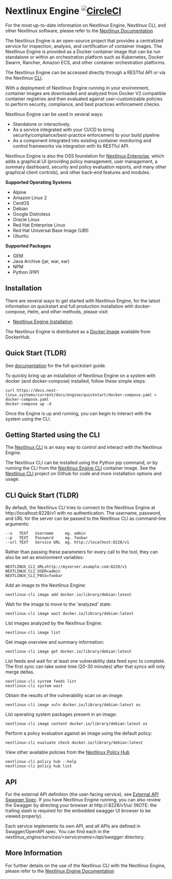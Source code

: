 # Nextlinux Engine [![CircleCI](https://circleci.com/gh/nextlinux/nextlinux-engine/tree/master.svg?style=svg)](https://circleci.com/gh/nextlinux/nextlinux-engine/tree/master)

For the most up-to-date information on Nextlinux Engine, Nextlinux CLI, and other Nextlinux software, please refer to the [Nextlinux Documentation](https://docs.next-linux.systems)

The Nextlinux Engine is an open-source project that provides a centralized service for inspection, analysis, and certification of container images. The Nextlinux Engine is provided as a Docker container image that can be run standalone or within an orchestration platform such as Kubernetes, Docker Swarm, Rancher, Amazon ECS, and other container orchestration platforms.

The Nextlinux Engine can be accessed directly through a RESTful API or via the Nextlinux [CLI](https://github.com/nextlinux/nextlinux-cli).

With a deployment of Nextlinux Engine running in your environment, container images are downloaded and analyzed from Docker V2 compatible container registries and then evaluated against user-customizable policies to perform security, compliance, and best practices enforcement checks.

Nextlinux Engine can be used in several ways:

- Standalone or interactively.
- As a service integrated with your CI/CD to bring security/compliance/best-practice enforcement to your build pipeline
- As a component integrated into existing container monitoring and control frameworks via integration with its RESTful API.

Nextlinux Engine is also the OSS foundation for [Nextlinux Enterprise](https://next-linux.systems/enterprise), which adds a graphical UI (providing policy management, user management, a summary dashboard, security and policy evaluation reports, and many other graphical client controls), and other back-end features and modules.

**Supported Operating Systems**

- Alpine
- Amazon Linux 2
- CentOS
- Debian
- Google Distroless
- Oracle Linux
- Red Hat Enterprise Linux
- Red Hat Universal Base Image (UBI)
- Ubuntu

**Supported Packages**

- GEM
- Java Archive (jar, war, ear)
- NPM
- Python (PIP)

## Installation

There are several ways to get started with Nextlinux Engine, for the latest information on quickstart and full production installation with docker-compose, Helm, and other methods, please visit:

- [Nextlinux Engine Installation](https://docs.next-linux.systems/current/docs/engine/engine_installation/)

The Nextlinux Engine is distributed as a [Docker Image](https://hub.docker.com/r/nextlinux/nextlinux-engine/) available from DockerHub.

## Quick Start (TLDR)

See [documentation](https://docs.next-linux.systems/current/docs/engine/quickstart/) for the full quickstart guide.

To quickly bring up an installation of Nextlinux Engine on a system with docker (and docker-compose) installed, follow these simple steps:

```
curl https://docs.next-linux.systems/current/docs/engine/quickstart/docker-compose.yaml > docker-compose.yaml
docker-compose up -d
```

Once the Engine is up and running, you can begin to interact with the system using the CLI.

## Getting Started using the CLI

The [Nextlinux CLI](https://github.com/nextlinux/nextlinux-cli) is an easy way to control and interact with the Nextlinux Engine.

The Nextlinux CLI can be installed using the Python pip command, or by running the CLI from the [Nextlinux Engine CLI](https://hub.docker.com/r/nextlinux/engine-cli) container image. See the [Nextlinux CLI](https://github.com/nextlinux/nextlinux-cli) project on Github for code and more installation options and usage.

## CLI Quick Start (TLDR)

By default, the Nextlinux CLI tries to connect to the Nextlinux Engine at http://localhost:8228/v1 with no authentication.
The username, password, and URL for the server can be passed to the Nextlinux CLI as command-line arguments:

    --u   TEXT   Username     eg. admin
    --p   TEXT   Password     eg. foobar
    --url TEXT   Service URL  eg. http://localhost:8228/v1

Rather than passing these parameters for every call to the tool, they can also be set as environment variables:

    NEXTLINUX_CLI_URL=http://myserver.example.com:8228/v1
    NEXTLINUX_CLI_USER=admin
    NEXTLINUX_CLI_PASS=foobar

Add an image to the Nextlinux Engine:

    nextlinux-cli image add docker.io/library/debian:latest

Wait for the image to move to the 'analyzed' state:

    nextlinux-cli image wait docker.io/library/debian:latest

List images analyzed by the Nextlinux Engine:

    nextlinux-cli image list

Get image overview and summary information:

    nextlinux-cli image get docker.io/library/debian:latest

List feeds and wait for at least one vulnerability data feed sync to complete. The first sync can take some time (20-30 minutes) after that syncs will only merge deltas.

    nextlinux-cli system feeds list
    nextlinux-cli system wait

Obtain the results of the vulnerability scan on an image:

    nextlinux-cli image vuln docker.io/library/debian:latest os

List operating system packages present in an image:

    nextlinux-cli image content docker.io/library/debian:latest os

Perform a policy evaluation against an image using the default policy:

    nextlinux-cli evaluate check docker.io/library/debian:latest

View other available policies from the [Nextlinux Policy Hub](https://www.github.com/nextlinux/hub)

    nextlinux-cli policy hub --help
    nextlinux-cli policy hub list

## API

For the external API definition (the user-facing service), see [External API Swagger Spec](https://github.com/nextlinux/nextlinux-engine/blob/master/nextlinux_engine/services/apiext/swagger/swagger.yaml). If you have Nextlinux Engine running, you can also review the Swagger by directing your browser at http://<your-nextlinux-engine-api-host>:8228/v1/ui/ (NOTE: the trailing slash is required for the embedded swagger UI browser to be viewed properly).

Each service implements its own API, and all APIs are defined in Swagger/OpenAPI spec. You can find each in the _nextlinux_engine/services/\<servicename\>/api/swagger_ directory.

## More Information

For further details on the use of the Nextlinux CLI with the Nextlinux Engine, please refer to the [Nextlinux Engine Documentation](https://docs.next-linux.systems)
